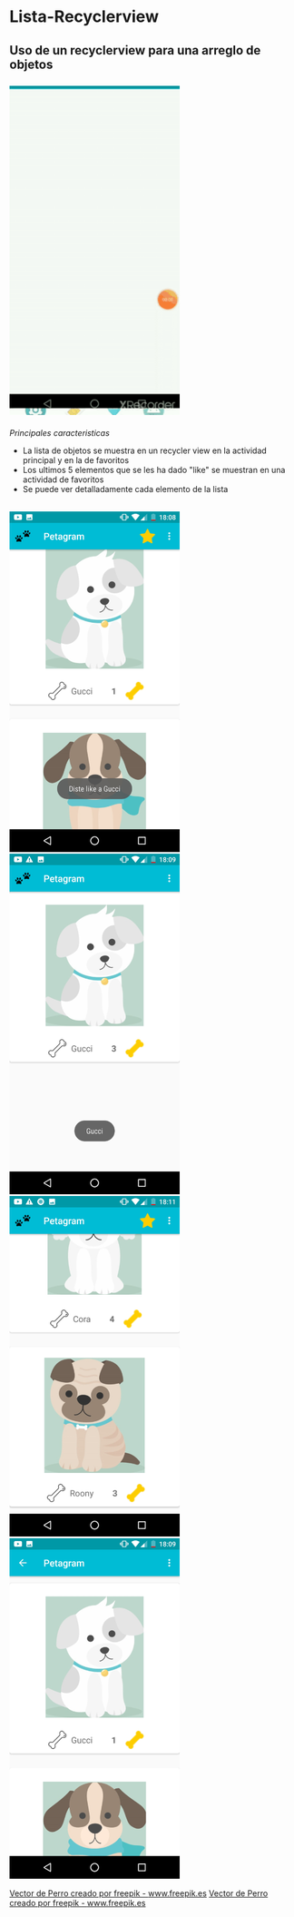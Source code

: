 # Lista-Recyclerview
**Uso de un recyclerview para una arreglo de objetos**
<br/><br/>
				<img src="https://github.com/InvedAllens/Lista-Recyclerview/blob/master/Screenshots/Lista_Recyclerview%20.gif" alt="drawing" width="300"/>
---
*Principales caracteristicas*
- La lista de objetos se muestra en un recycler view en la actividad principal y en la de favoritos
- Los ultimos 5 elementos que se les ha dado "like" se muestran en una actividad de favoritos
- Se puede ver detalladamente cada elemento de la lista 

<br/>
				<img src="https://github.com/InvedAllens/Lista-Recyclerview/blob/master/Screenshots/Screenshot1.jpg" alt="drawing" width="300"/>
<br/>
				<img src="https://github.com/InvedAllens/Lista-Recyclerview/blob/master/Screenshots/Screenshot2.jpg" alt="drawing" width="300"/>
<br/>
				<img src="https://github.com/InvedAllens/Lista-Recyclerview/blob/master/Screenshots/Screenshot3.jpg" alt="drawing" width="300"/>
<br/>
				<img src="https://github.com/InvedAllens/Lista-Recyclerview/blob/master/Screenshots/Screenshot4.jpg" alt="drawing" width="300"/>
<br/>

<a href='https://www.freepik.es/fotos-vectores-gratis/perro'>Vector de Perro creado por freepik - www.freepik.es</a>
<a href="https://www.freepik.es/fotos-vectores-gratis/perro">Vector de Perro creado por freepik - www.freepik.es</a>
